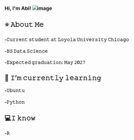 ### Hi, I'm Abi! ![image](https://github.com/user-attachments/assets/1ce251c0-8e9c-4870-9c47-f2775191df1b)

## ⭐ 𝙰𝚋𝚘𝚞𝚝 𝙼𝚎
#### -𝙲𝚞𝚛𝚛𝚎𝚗𝚝 𝚜𝚝𝚞𝚍𝚎𝚗𝚝 𝚊𝚝 𝙻𝚘𝚢𝚘𝚕𝚊 𝚄𝚗𝚒𝚟𝚎𝚛𝚜𝚒𝚝𝚢 𝙲𝚑𝚒𝚌𝚊𝚐𝚘
#### -𝙱𝚂 𝙳𝚊𝚝𝚊 𝚂𝚌𝚒𝚎𝚗𝚌𝚎 
#### -𝙴𝚡𝚙𝚎𝚌𝚝𝚎𝚍 𝚐𝚛𝚊𝚍𝚞𝚊𝚝𝚒𝚘𝚗: 𝙼𝚊𝚢 𝟸0𝟸𝟽

## 🌱 𝙸’𝚖 𝚌𝚞𝚛𝚛𝚎𝚗𝚝𝚕𝚢 𝚕𝚎𝚊𝚛𝚗𝚒𝚗𝚐
#### -𝚄𝚋𝚞𝚗𝚝𝚞
#### -𝙿𝚢𝚝𝚑𝚘𝚗

## 💻𝙸 𝚔𝚗𝚘𝚠
#### -𝚁

